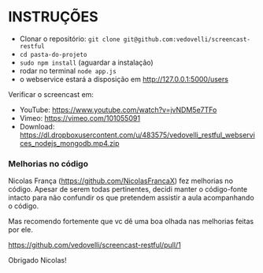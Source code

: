 INSTRUÇÕES
==========

* Clonar o repositório: `git clone git@github.com:vedovelli/screencast-restful`
* `cd pasta-do-projeto`
* `sudo npm install` (aguardar a instalação)
* rodar no terminal `node app.js`
* o webservice estará a disposição em http://127.0.0.1:5000/users

Verificar o screencast em:

* YouTube: https://www.youtube.com/watch?v=jvNDM5e7TFo
* Vimeo: https://vimeo.com/101055091
* Download: https://dl.dropboxusercontent.com/u/483575/vedovelli_restful_webservices_nodejs_mongodb.mp4.zip

### Melhorias no código

Nicolas França (https://github.com/NicolasFrancaX) fez melhorias no código. Apesar de serem todas pertinentes, decidi manter o código-fonte intacto para não confundir os que pretendem assistir a aula acompanhando o código.

Mas recomendo fortemente que vc dê uma boa olhada nas melhorias feitas por ele.

https://github.com/vedovelli/screencast-restful/pull/1

Obrigado Nicolas!